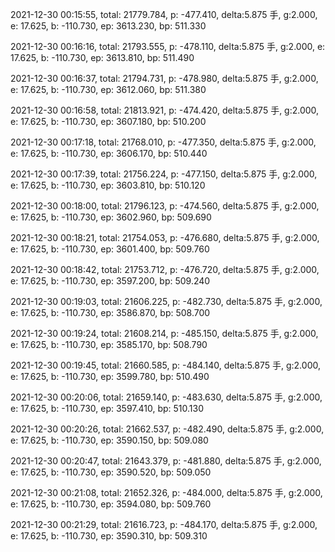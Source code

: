 2021-12-30 00:15:55, total: 21779.784, p: -477.410, delta:5.875 手, g:2.000, e: 17.625, b: -110.730, ep: 3613.230, bp: 511.330

2021-12-30 00:16:16, total: 21793.555, p: -478.110, delta:5.875 手, g:2.000, e: 17.625, b: -110.730, ep: 3613.810, bp: 511.490

2021-12-30 00:16:37, total: 21794.731, p: -478.980, delta:5.875 手, g:2.000, e: 17.625, b: -110.730, ep: 3612.060, bp: 511.380

2021-12-30 00:16:58, total: 21813.921, p: -474.420, delta:5.875 手, g:2.000, e: 17.625, b: -110.730, ep: 3607.180, bp: 510.200

2021-12-30 00:17:18, total: 21768.010, p: -477.350, delta:5.875 手, g:2.000, e: 17.625, b: -110.730, ep: 3606.170, bp: 510.440

2021-12-30 00:17:39, total: 21756.224, p: -477.150, delta:5.875 手, g:2.000, e: 17.625, b: -110.730, ep: 3603.810, bp: 510.120

2021-12-30 00:18:00, total: 21796.123, p: -474.560, delta:5.875 手, g:2.000, e: 17.625, b: -110.730, ep: 3602.960, bp: 509.690

2021-12-30 00:18:21, total: 21754.053, p: -476.680, delta:5.875 手, g:2.000, e: 17.625, b: -110.730, ep: 3601.400, bp: 509.760

2021-12-30 00:18:42, total: 21753.712, p: -476.720, delta:5.875 手, g:2.000, e: 17.625, b: -110.730, ep: 3597.200, bp: 509.240

2021-12-30 00:19:03, total: 21606.225, p: -482.730, delta:5.875 手, g:2.000, e: 17.625, b: -110.730, ep: 3586.870, bp: 508.700

2021-12-30 00:19:24, total: 21608.214, p: -485.150, delta:5.875 手, g:2.000, e: 17.625, b: -110.730, ep: 3585.170, bp: 508.790

2021-12-30 00:19:45, total: 21660.585, p: -484.140, delta:5.875 手, g:2.000, e: 17.625, b: -110.730, ep: 3599.780, bp: 510.490

2021-12-30 00:20:06, total: 21659.140, p: -483.630, delta:5.875 手, g:2.000, e: 17.625, b: -110.730, ep: 3597.410, bp: 510.130

2021-12-30 00:20:26, total: 21662.537, p: -482.490, delta:5.875 手, g:2.000, e: 17.625, b: -110.730, ep: 3590.150, bp: 509.080

2021-12-30 00:20:47, total: 21643.379, p: -481.880, delta:5.875 手, g:2.000, e: 17.625, b: -110.730, ep: 3590.520, bp: 509.050

2021-12-30 00:21:08, total: 21652.326, p: -484.000, delta:5.875 手, g:2.000, e: 17.625, b: -110.730, ep: 3594.080, bp: 509.760

2021-12-30 00:21:29, total: 21616.723, p: -484.170, delta:5.875 手, g:2.000, e: 17.625, b: -110.730, ep: 3590.310, bp: 509.310